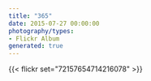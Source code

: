 ```yaml
---
title: "365"
date: 2015-07-27 00:00:00
photography/types:
- Flickr Album
generated: true
---
```



{{< flickr set="72157654714216078" >}}
